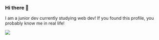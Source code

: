 ### Hi there 👋

I am a junior dev currently studying web dev! 
If you found this profile, you probably know me in real life!

![](https://komarev.com/ghpvc/?username=BettaSplendid&style=for-the-badge)
<!--
**BettaSplendid/BettaSplendid** is a ✨ _special_ ✨ repository because its `README.md` (this file) appears on your GitHub profile.

Here are some ideas to get you started:

- 🔭 I’m currently working on ...
- 🌱 I’m currently learning ...
- 👯 I’m looking to collaborate on ...
- 🤔 I’m looking for help with ...
- 💬 Ask me about ...
- 📫 How to reach me: ...
- 😄 Pronouns: ...
- ⚡ Fun fact: ...
-->

